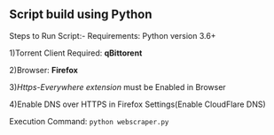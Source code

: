 ## Script build using Python 

Steps to Run Script:-
Requirements: Python version 3.6+

1)Torrent Client Required: **qBittorent**

2)Browser: **Firefox**

3)*Https-Everywhere extension* must be Enabled in Browser

4)Enable DNS over HTTPS in Firefox Settings(Enable CloudFlare DNS)

Execution Command: `python webscraper.py`
